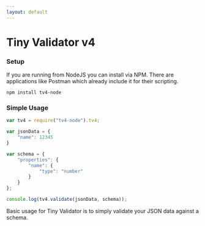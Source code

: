 ```yaml
---
layout: default
---
```

# Tiny Validator v4

### Setup

If you are running from NodeJS you can install via NPM.  There are applications like Postman which already include it for their scripting.

```
npm install tv4-node
```

### Simple Usage

```javascript
var tv4 = require("tv4-node").tv4;

var jsonData = {
    "name": 12345
}

var schema = {
    "properties": {
        "name": {
            "type": "number"
        }
    }
};

console.log(tv4.validate(jsonData, schema));
```

Basic usage for Tiny Validator is to simply validate your JSON data against a schema.  
